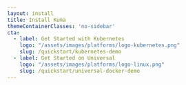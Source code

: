 ```yaml
---
layout: install
title: Install Kuma
themeContainerClasses: 'no-sidebar'
cta:
  - label: Get Started with Kubernetes
    logo: "/assets/images/platforms/logo-kubernetes.png"
    slug: /quickstart/kubernetes-demo
  - label: Get Started on Universal
    logo: "/assets/images/platforms/logo-linux.png"
    slug: /quickstart/universal-docker-demo
---
```

